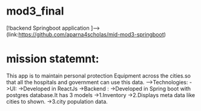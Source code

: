 # mod3_final
 [!backend Springboot application  ]--> (link:https://github.com/aparna4scholas/mid-mod3-springboot)
 
 # mission statemnt:
 This app is to maintain personal protection Equipment across the cities.so that all the hospitals and government can use this data.
 -->Technologies:
 ->UI: 
 ->Developed in ReactJs
 ->Backend : 
 ->Developed in Spring boot with postgres database.It has 3 models 
 ->1.Inventory
 ->2.Displays meta data like cities to shown.
 ->3.city population data.
 

